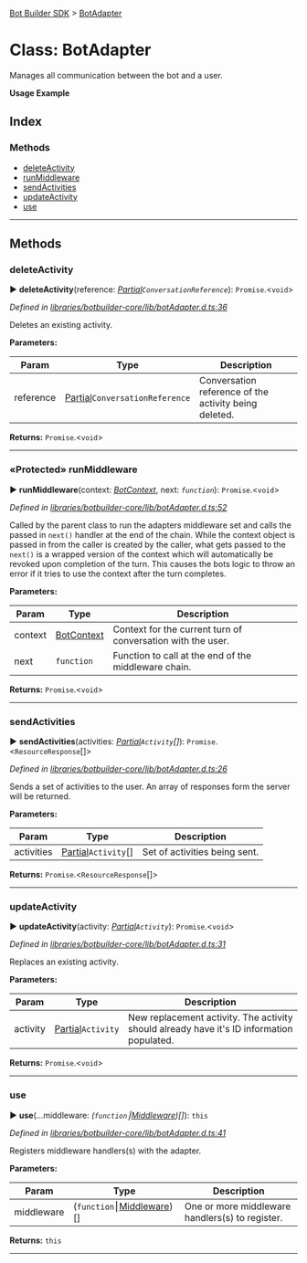 [Bot Builder SDK](../README.md) > [BotAdapter](../classes/botbuilder.botadapter.md)



# Class: BotAdapter


Manages all communication between the bot and a user.

**Usage Example**

## Index

### Methods

* [deleteActivity](botbuilder.botadapter.md#deleteactivity)
* [runMiddleware](botbuilder.botadapter.md#runmiddleware)
* [sendActivities](botbuilder.botadapter.md#sendactivities)
* [updateActivity](botbuilder.botadapter.md#updateactivity)
* [use](botbuilder.botadapter.md#use)



---
## Methods
<a id="deleteactivity"></a>

###  deleteActivity

► **deleteActivity**(reference: *[Partial]()`ConversationReference`*): `Promise`.<`void`>



*Defined in [libraries/botbuilder-core/lib/botAdapter.d.ts:36](https://github.com/Microsoft/botbuilder-js/blob/f986273/libraries/botbuilder-core/lib/botAdapter.d.ts#L36)*



Deletes an existing activity.


**Parameters:**

| Param | Type | Description |
| ------ | ------ | ------ |
| reference | [Partial]()`ConversationReference`   |  Conversation reference of the activity being deleted. |





**Returns:** `Promise`.<`void`>





___

<a id="runmiddleware"></a>

### «Protected» runMiddleware

► **runMiddleware**(context: *[BotContext](botbuilder.botcontext.md)*, next: *`function`*): `Promise`.<`void`>



*Defined in [libraries/botbuilder-core/lib/botAdapter.d.ts:52](https://github.com/Microsoft/botbuilder-js/blob/f986273/libraries/botbuilder-core/lib/botAdapter.d.ts#L52)*



Called by the parent class to run the adapters middleware set and calls the passed in `next()` handler at the end of the chain. While the context object is passed in from the caller is created by the caller, what gets passed to the `next()` is a wrapped version of the context which will automatically be revoked upon completion of the turn. This causes the bots logic to throw an error if it tries to use the context after the turn completes.


**Parameters:**

| Param | Type | Description |
| ------ | ------ | ------ |
| context | [BotContext](botbuilder.botcontext.md)   |  Context for the current turn of conversation with the user. |
| next | `function`   |  Function to call at the end of the middleware chain. |





**Returns:** `Promise`.<`void`>





___

<a id="sendactivities"></a>

###  sendActivities

► **sendActivities**(activities: *[Partial]()`Activity`[]*): `Promise`.<`ResourceResponse`[]>



*Defined in [libraries/botbuilder-core/lib/botAdapter.d.ts:26](https://github.com/Microsoft/botbuilder-js/blob/f986273/libraries/botbuilder-core/lib/botAdapter.d.ts#L26)*



Sends a set of activities to the user. An array of responses form the server will be returned.


**Parameters:**

| Param | Type | Description |
| ------ | ------ | ------ |
| activities | [Partial]()`Activity`[]   |  Set of activities being sent. |





**Returns:** `Promise`.<`ResourceResponse`[]>





___

<a id="updateactivity"></a>

###  updateActivity

► **updateActivity**(activity: *[Partial]()`Activity`*): `Promise`.<`void`>



*Defined in [libraries/botbuilder-core/lib/botAdapter.d.ts:31](https://github.com/Microsoft/botbuilder-js/blob/f986273/libraries/botbuilder-core/lib/botAdapter.d.ts#L31)*



Replaces an existing activity.


**Parameters:**

| Param | Type | Description |
| ------ | ------ | ------ |
| activity | [Partial]()`Activity`   |  New replacement activity. The activity should already have it's ID information populated. |





**Returns:** `Promise`.<`void`>





___

<a id="use"></a>

###  use

► **use**(...middleware: *(`function`⎮[Middleware]())[]*): `this`



*Defined in [libraries/botbuilder-core/lib/botAdapter.d.ts:41](https://github.com/Microsoft/botbuilder-js/blob/f986273/libraries/botbuilder-core/lib/botAdapter.d.ts#L41)*



Registers middleware handlers(s) with the adapter.


**Parameters:**

| Param | Type | Description |
| ------ | ------ | ------ |
| middleware | (`function`⎮[Middleware]())[]   |  One or more middleware handlers(s) to register. |





**Returns:** `this`





___


